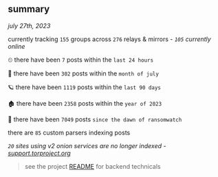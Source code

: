 
## summary
_july 27th, 2023_

currently tracking `155` groups across `276` relays & mirrors - _`105` currently online_

⏲ there have been `7` posts within the `last 24 hours`

🦈 there have been `302` posts within the `month of july`

🪐 there have been `1119` posts within the `last 90 days`

🏚 there have been `2358` posts within the `year of 2023`

🦕 there have been `7049` posts `since the dawn of ransomwatch`

there are `85` custom parsers indexing posts

_`20` sites using v2 onion services are no longer indexed - [support.torproject.org](https://support.torproject.org/onionservices/v2-deprecation/)_

> see the project [README](https://github.com/joshhighet/ransomwatch#ransomwatch--) for backend technicals
